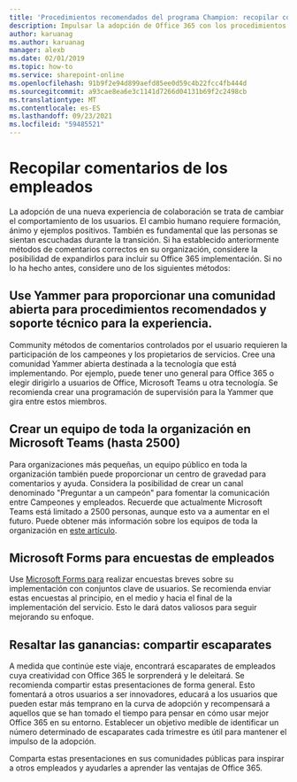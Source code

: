 ```yaml
---
title: 'Procedimientos recomendados del programa Champion: recopilar comentarios'
description: Impulsar la adopción de Office 365 con los procedimientos recomendados del programa Champion
author: karuanag
ms.author: karuanag
manager: alexb
ms.date: 02/01/2019
ms.topic: how-to
ms.service: sharepoint-online
ms.openlocfilehash: 91b9f2e94d899aefd85ee0d59c4b22fcc4fb444d
ms.sourcegitcommit: a93cae8ea6e3c1141d7266d04131b69f2c2498cb
ms.translationtype: MT
ms.contentlocale: es-ES
ms.lasthandoff: 09/23/2021
ms.locfileid: "59485521"
---
```

# <a name="collect-feedback-from-your-employees"></a>Recopilar comentarios de los empleados

La adopción de una nueva experiencia de colaboración se trata de cambiar el comportamiento de los usuarios. El cambio humano requiere formación, ánimo y ejemplos positivos. También es fundamental que las personas se sientan escuchadas durante la transición. Si ha establecido anteriormente métodos de comentarios correctos en su organización, considere la posibilidad de expandirlos para incluir su Office 365 implementación. Si no lo ha hecho antes, considere uno de los siguientes métodos:

## <a name="use-yammer-to-provide-an-open-community-for-best-practices-and-support-for-the-experience"></a>Use Yammer para proporcionar una comunidad abierta para procedimientos recomendados y soporte técnico para la experiencia.
Community métodos de comentarios controlados por el usuario requieren la participación de los campeones y los propietarios de servicios. Cree una comunidad Yammer abierta destinada a la tecnología que está implementando.  Por ejemplo, puede tener uno general para Office 365 o elegir dirigirlo a usuarios de Office, Microsoft Teams u otra tecnología.  Se recomienda crear una programación de supervisión para la Yammer que gira entre estos miembros. 

## <a name="creating-an-org-wide-team-within-microsoft-teams-up-to-2500"></a>Crear un equipo de toda la organización en Microsoft Teams (hasta 2500)
Para organizaciones más pequeñas, un equipo público en toda la organización también puede proporcionar un centro de gravedad para comentarios y ayuda.  Considera la posibilidad de crear un canal denominado "Preguntar a un campeón" para fomentar la comunicación entre Campeones y empleados.  Recuerde que actualmente Microsoft Teams está limitado a 2500 personas, aunque esto va a aumentar en el futuro. Puede obtener más información sobre los equipos de toda la organización en [este artículo](/microsoftteams/create-an-org-wide-team). 

## <a name="microsoft-forms-for-employee-surveys"></a>Microsoft Forms para encuestas de empleados

Use [Microsoft Forms para](https://support.office.com/forms) realizar encuestas breves sobre su implementación con conjuntos clave de usuarios.  Se recomienda enviar estas encuestas al principio, en el medio y hacia el final de la implementación del servicio.  Esto le dará datos valiosos para seguir mejorando su enfoque.  

## <a name="highlight-the-wins-share-showcases"></a>Resaltar las ganancias: compartir escaparates
A medida que continúe este viaje, encontrará escaparates de empleados cuya creatividad con Office 365 le sorprenderá y le deleitará. Se recomienda compartir estas presentaciones de forma general. Esto fomentará a otros usuarios a ser innovadores, educará a los usuarios que pueden estar más temprano en la curva de adopción y recompensará a aquellos que se han tomado el tiempo para pensar en cómo usar mejor Office 365 en su entorno. Establecer un objetivo medible de identificar un número determinado de escaparates cada trimestre es útil para mantener el impulso de la adopción.

Comparta estas presentaciones en sus comunidades públicas para inspirar a otros empleados y ayudarles a aprender las ventajas de Office 365.